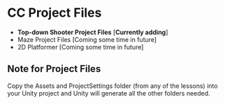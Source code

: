 # CC Project Files
- **Top-down Shooter Project Files** [**Currently adding**]
- Maze Project Files [Coming some time in future]
- 2D Platformer [Coming some time in future]

## Note for Project Files
Copy the Assets and ProjectSettings folder (from any of the lessons) into your Unity project and Unity will generate all the other folders needed.
